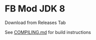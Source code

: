 # FB Mod JDK 8

Download from Releases Tab

See [COMPILING.md](https://github.com/barry-allen07/FB-Mod/blob/master/COMPILING.md) for build instructions
